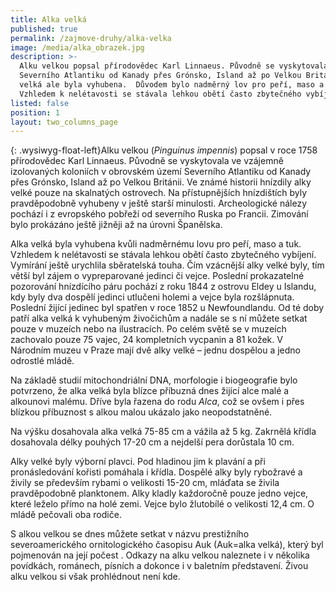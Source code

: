 ```yaml
---
title: Alka velká
published: true
permalink: /zajmove-druhy/alka-velka
image: /media/alka_obrazek.jpg
description: >-
  Alku velkou popsal přírodovědec Karl Linnaeus. Původně se vyskytovala na území
  Severního Atlantiku od Kanady přes Grónsko, Island až po Velkou Británii. Alka
  velká ale byla vyhubena.  Důvodem bylo nadměrný lov pro peří, maso a tuk.
  Vzhledem k nelétavosti se stávala lehkou obětí často zbytečného vybíjení.
listed: false
position: 1
layout: two_columns_page
---
```

{: .wysiwyg-float-left}Alku velkou (_Pinguinus impennis_) popsal v roce 1758 přírodovědec Karl Linnaeus. Původně se vyskytovala ve vzájemně izolovaných koloniích v obrovském území Severního Atlantiku od Kanady přes Grónsko, Island až po Velkou Británii. Ve známé historii hnízdily alky velké pouze na skalnatých ostrovech. Na přístupnějších hnízdištích byly pravděpodobně vyhubeny v ještě starší minulosti. Archeologické nálezy pochází i z evropského pobřeží od severního Ruska po Francii. Zimování bylo prokázáno ještě jižněji až na úrovni Španělska. 

Alka velká byla vyhubena kvůli nadměrnému lovu pro peří, maso a tuk. Vzhledem k nelétavosti se stávala lehkou obětí často zbytečného vybíjení. Vymírání ještě urychlila sběratelská touha. Čím vzácnější alky velké byly, tím větší byl zájem o vypreparované jedinci či vejce. Poslední prokazatelné pozorování hnízdícího páru pochází z roku 1844 z ostrovu Eldey u Islandu, kdy byly dva dospělí jedinci utlučeni holemi a vejce byla rozšlápnuta. Poslední žijící jedinec byl spatřen v roce 1852 u Newfoundlandu. Od té doby patří alka velká k vyhubeným živočichům a nadále se s ní můžete setkat pouze v muzeích nebo na ilustracích. Po celém světě se v muzeích zachovalo pouze 75 vajec, 24 kompletních vycpanin a 81 kožek. V Národním muzeu v Praze mají dvě alky velké – jednu dospělou a jedno odrostlé mládě. 

Na základě studií mitochondriální DNA, morfologie i biogeografie bylo potvrzeno, že alka velká byla blízce příbuzná dnes žijící alce malé a alkounovi malému. Dříve byla řazena do rodu _Alca_, což se ovšem i přes blízkou příbuznost s alkou malou ukázalo jako neopodstatněné. 

Na výšku dosahovala alka velká 75-85 cm a vážila až 5 kg. Zakrnělá křídla dosahovala délky pouhých 17-20 cm a nejdelší pera dorůstala 10 cm. 

Alky velké byly výborní plavci. Pod hladinou jim k plavání a při pronásledování kořisti pomáhala i křídla. Dospělé alky byly rybožravé a živily se především rybami o velikosti 15-20 cm, mláďata se živila pravděpodobně planktonem. Alky kladly každoročně pouze jedno vejce, které leželo přímo na holé zemi. Vejce bylo žlutobílé o velikosti 12,4 cm. O mládě pečovali oba rodiče. 

S alkou velkou se dnes můžete setkat v názvu prestižního severoamerického ornitologického časopisu Auk (Auk=alka velká), který byl pojmenován na její počest . Odkazy na alku velkou naleznete i v několika povídkách, románech, písních a dokonce i v baletním představení. Živou alku velkou si však prohlédnout není kde.
